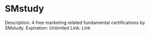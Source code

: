 # SMstudy

Description: 4 free marketing related fundamental certifications by SMstudy.
Expiration: Unlimited
Link: Link